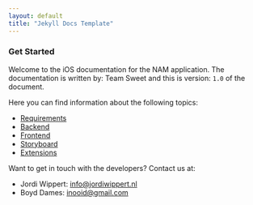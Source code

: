 ```yaml
---
layout: default
title: "Jekyll Docs Template"
---
```


### Get Started

Welcome to the iOS documentation for the NAM application. The documentation is written by: Team Sweet and this is version: `1.0` of the document.

Here you can find information about the following topics:

- [Requirements](doc/general-requirements.html)
- [Backend](back/backend-introduction.html)
- [Frontend](front/frontend-introduction.html)
- [Storyboard](story/storyboard-introduction.html)
- [Extensions](ext/extensions-introduction.html)

Want to get in touch with the developers? Contact us at:

- Jordi Wippert: [info@jordiwippert.nl](mailto:info@jordiwippert.nl)
- Boyd Dames: [inooid@gmail.com](mailto:inooid@gmail.com)
